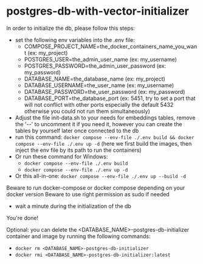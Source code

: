 # postgres-db-with-vector-initializer

In order to initialize the db, please follow this steps:

- set the following env variables into the .env file:
  - COMPOSE_PROJECT_NAME=the_docker_containers_name_you_want (ex: my_project)
  - POSTGRES_USER=the_admin_user_name (ex: my_username)
  - POSTGRES_PASSWORD=the_admin_user_password (ex: my_password)
  - DATABASE_NAME=the_database_name (ex: my_project)
  - DATABASE_USERNAME=the_user_name (ex: my_username)
  - DATABASE_PASSWORD=the_user_password (ex: my_password)
  - DATABASE_PORT=the_database_port (ex: 5451, try to set a port that will not conflict with other ports especially the default 5432 otherwise you could not run them simultaneously)
- Adjust the file init-data.sh to your needs for embeddings tables, remove the '--' to uncomment it if you need it, however you can create the tables by yourself later once connected to the db
- run this command: `docker compose --env-file ./.env build && docker compose --env-file ./.env up -d` (here we first build the images, then inject the env file by its path to run the containers)
- Or run these command for Windows:
  - `docker compose --env-file ./.env build`
  - `docker compose --env-file ./.env up -d`
- Or this all-in-one:
  `docker compose --env-file ./.env up --build -d`

Beware to run docker-compose or docker compose depending on your docker version
Beware to use right permission as sudo if needed

- wait a minute during the initialization of the db

You're done!

Optional: you can delete the <DATABASE_NAME>-postgres-db-initializer container and image by running the following commands:

- `docker rm <DATABASE_NAME>-postgres-db-initializer`
- `docker rmi <DATABASE_NAME>-postgres-db-initializer:latest`
